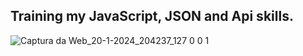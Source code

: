 <h2>Training my JavaScript, JSON and Api skills.</h2>

![Captura da Web_20-1-2024_204237_127 0 0 1](https://github.com/ghimelcandido/your-david-finchers-favorites-movies/assets/105327320/4183f7ed-405d-4514-b4c3-3dd569d56757)

